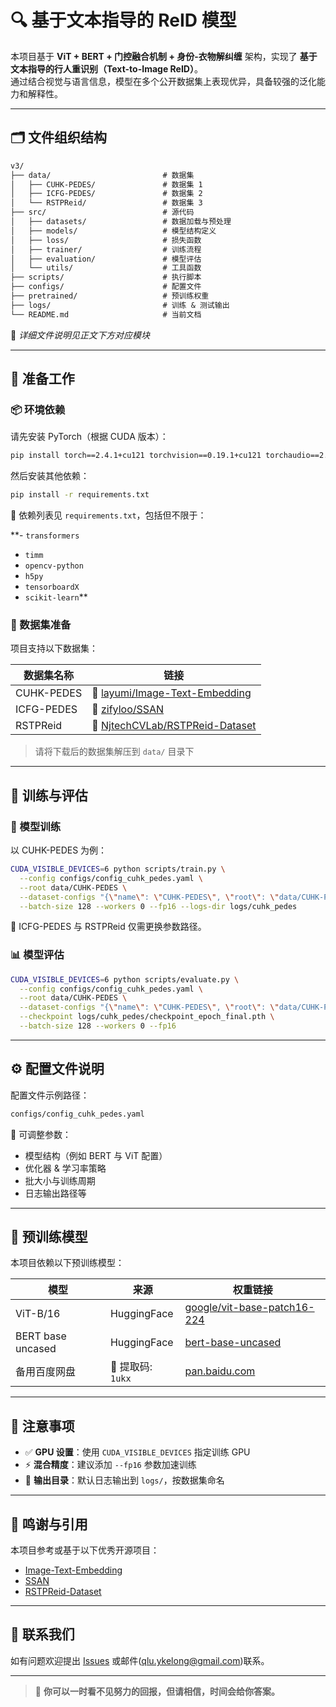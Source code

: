 # 🔍 基于文本指导的 ReID 模型

本项目基于 **ViT + BERT + 门控融合机制 + 身份-衣物解纠缠** 架构，实现了 **基于文本指导的行人重识别（Text-to-Image ReID）**。  
通过结合视觉与语言信息，模型在多个公开数据集上表现优异，具备较强的泛化能力和解释性。

------

## 🗂️ 文件组织结构

```markdown
v3/
├── data/                         # 数据集
│   ├── CUHK-PEDES/               # 数据集 1
│   ├── ICFG-PEDES/               # 数据集 2
│   └── RSTPReid/                 # 数据集 3
├── src/                          # 源代码
│   ├── datasets/                 # 数据加载与预处理
│   ├── models/                   # 模型结构定义
│   ├── loss/                     # 损失函数
│   ├── trainer/                  # 训练流程
│   ├── evaluation/               # 模型评估
│   └── utils/                    # 工具函数
├── scripts/                      # 执行脚本
├── configs/                      # 配置文件
├── pretrained/                   # 预训练权重
├── logs/                         # 训练 & 测试输出
└── README.md                     # 当前文档
```

📎 *详细文件说明见正文下方对应模块*

------

## 🔧 准备工作

### 📦 环境依赖

请先安装 PyTorch（根据 CUDA 版本）：

```bash
pip install torch==2.4.1+cu121 torchvision==0.19.1+cu121 torchaudio==2.4.1+cu121 --extra-index-url https://download.pytorch.org/whl/cu121
```

然后安装其他依赖：

```bash
pip install -r requirements.txt
```

📌 依赖列表见 `requirements.txt`，包括但不限于：

**- `transformers`
- `timm`
- `opencv-python`
- `h5py`
- `tensorboardX`
- `scikit-learn`**

### 📁 数据集准备

项目支持以下数据集：

| 数据集名称 | 链接                                                         |
| ---------- | ------------------------------------------------------------ |
| CUHK-PEDES | 🔗 [layumi/Image-Text-Embedding](https://github.com/layumi/Image-Text-Embedding) |
| ICFG-PEDES | 🔗 [zifyloo/SSAN](https://github.com/zifyloo/SSAN)            |
| RSTPReid   | 🔗 [NjtechCVLab/RSTPReid-Dataset](https://github.com/NjtechCVLab/RSTPReid-Dataset) |

> 请将下载后的数据集解压到 `data/` 目录下

------

## 🧠 训练与评估

### 🚀 模型训练

以 CUHK-PEDES 为例：

```bash
CUDA_VISIBLE_DEVICES=6 python scripts/train.py \
  --config configs/config_cuhk_pedes.yaml \
  --root data/CUHK-PEDES \
  --dataset-configs "{\"name\": \"CUHK-PEDES\", \"root\": \"data/CUHK-PEDES/imgs\", \"json_file\": \"data/CUHK-PEDES/annotations/caption_all.json\", \"cloth_json\": \"data/CUHK-PEDES/annotations/caption_cloth.json\", \"id_json\": \"data/CUHK-PEDES/annotations/caption_id.json\"}" \
  --batch-size 128 --workers 0 --fp16 --logs-dir logs/cuhk_pedes
```

🔁 ICFG-PEDES 与 RSTPReid 仅需更换参数路径。

### 📊 模型评估

```bash
CUDA_VISIBLE_DEVICES=6 python scripts/evaluate.py \
  --config configs/config_cuhk_pedes.yaml \
  --root data/CUHK-PEDES \
  --dataset-configs "{\"name\": \"CUHK-PEDES\", \"root\": \"data/CUHK-PEDES/imgs\", \"json_file\": \"data/CUHK-PEDES/annotations/caption_all.json\", \"cloth_json\": \"data/CUHK-PEDES/annotations/caption_cloth.json\", \"id_json\": \"data/CUHK-PEDES/annotations/caption_id.json\"}" \
  --checkpoint logs/cuhk_pedes/checkpoint_epoch_final.pth \
  --batch-size 128 --workers 0 --fp16
```

------

## ⚙️ 配置文件说明

配置文件示例路径：

```bash
configs/config_cuhk_pedes.yaml
```

📌 可调整参数：

- 模型结构（例如 BERT 与 ViT 配置）
- 优化器 & 学习率策略
- 批大小与训练周期
- 日志输出路径等

------

## 🧩 预训练模型

本项目依赖以下预训练模型：

| 模型              | 来源             | 权重链接                                                     |
| ----------------- | ---------------- | ------------------------------------------------------------ |
| ViT-B/16          | HuggingFace      | [google/vit-base-patch16-224](https://huggingface.co/google/vit-base-patch16-224) |
| BERT base uncased | HuggingFace      | [bert-base-uncased](https://huggingface.co/bert-base-uncased) |
| 备用百度网盘      | 🔐 提取码: `1ukx` | [pan.baidu.com](https://pan.baidu.com/s/1kxKxPmp3QWEf6IugfqnMBg) |

------

## 📌 注意事项

- ✅ **GPU 设置**：使用 `CUDA_VISIBLE_DEVICES` 指定训练 GPU
- ⚡ **混合精度**：建议添加 `--fp16` 参数加速训练
- 📁 **输出目录**：默认日志输出到 `logs/`，按数据集命名

------

## 📝 鸣谢与引用

本项目参考或基于以下优秀开源项目：

- [Image-Text-Embedding](https://github.com/layumi/Image-Text-Embedding)
- [SSAN](https://github.com/zifyloo/SSAN)
- [RSTPReid-Dataset](https://github.com/NjtechCVLab/RSTPReid-Dataset)

------

## 🤝 联系我们

如有问题欢迎提出 [Issues](https://github.com/your_repo/issues) 或邮件(qlu.ykelong@gmail.com)联系。

------

> 🧭 **你可以一时看不见努力的回报，但请相信，时间会给你答案。**
